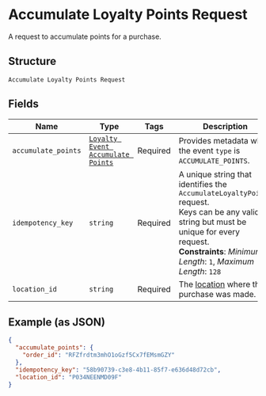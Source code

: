 
# Accumulate Loyalty Points Request

A request to accumulate points for a purchase.

## Structure

`Accumulate Loyalty Points Request`

## Fields

| Name | Type | Tags | Description |
|  --- | --- | --- | --- |
| `accumulate_points` | [`Loyalty Event Accumulate Points`](/doc/models/loyalty-event-accumulate-points.md) | Required | Provides metadata when the event `type` is `ACCUMULATE_POINTS`. |
| `idempotency_key` | `string` | Required | A unique string that identifies the `AccumulateLoyaltyPoints` request.<br>Keys can be any valid string but must be unique for every request.<br>**Constraints**: *Minimum Length*: `1`, *Maximum Length*: `128` |
| `location_id` | `string` | Required | The [location](/doc/models/location.md) where the purchase was made. |

## Example (as JSON)

```json
{
  "accumulate_points": {
    "order_id": "RFZfrdtm3mhO1oGzf5Cx7fEMsmGZY"
  },
  "idempotency_key": "58b90739-c3e8-4b11-85f7-e636d48d72cb",
  "location_id": "P034NEENMD09F"
}
```

